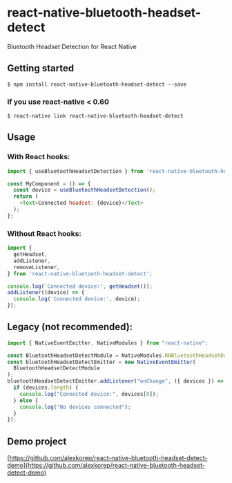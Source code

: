 # react-native-bluetooth-headset-detect

Bluetooth Headset Detection for React Native

## Getting started

`$ npm install react-native-bluetooth-headset-detect --save`

### If you use react-native < 0.60

`$ react-native link react-native-bluetooth-headset-detect`

## Usage
### With React hooks:
```javascript
import { useBluetoothHeadsetDetection } from 'react-native-bluetooth-headset-detect';

const MyComponent = () => {
  const device = useBluetoothHeadsetDetection();
  return (
    <Text>Connected headset: {device}</Text>
  );
};
```
### Without React hooks:
```javascript
import {
  getHeadset,
  addListener,
  removeListener,
} from 'react-native-bluetooth-headset-detect';

console.log('Connected device:', getHeadset());
addListener((device) => {
  console.log('Connected device:', device);
});
```
## Legacy (not recommended):
```javascript
import { NativeEventEmitter, NativeModules } from "react-native";

const BluetoothHeadsetDetectModule = NativeModules.RNBluetoothHeadsetDetect;
const bluetoothHeadsetDetectEmitter = new NativeEventEmitter(
  BluetoothHeadsetDetectModule
);
bluetoothHeadsetDetectEmitter.addListener("onChange", ({ devices }) => {
  if (devices.length) {
    console.log("Connected device:", devices[0]);
  } else {
    console.log("No devices connected");
  }
});
```

## Demo project
[https://github.com/alexkorep/react-native-bluetooth-headset-detect-demo](https://github.com/alexkorep/react-native-bluetooth-headset-detect-demo)
